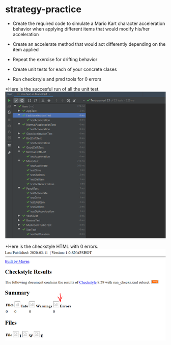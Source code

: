 # strategy-practice

* Create the required code to simulate a Mario Kart character acceleration behavior when applying different items that would modify his/her acceleration
* Create an accelerate method that would act differently depending on the item applied

* Repeat the exercise for drifting behavior 
* Create unit tests for each of your concrete clases
* Run checkstyle and pmd tools for 0 errors

*Here is the succesful run of all the unit test.
![Unit Test](CorrectUnitTests.PNG)

*Here is the checkstyle HTML with 0 errors.
![CheckStyle](checkstyle.PNG)